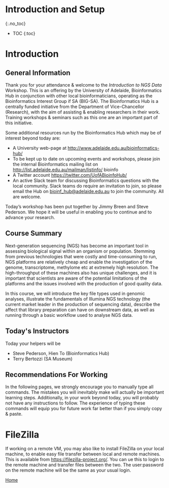 # Introduction and Setup
{:.no_toc}

* TOC
{:toc}

# Introduction

## General Information

Thank you for your attendance & welcome to the *Introduction to NGS Data* Workshop.
This is an offering by the University of Adelaide, Bioinformatics Hub in conjunction with other local bioinformaticians, operating as the Bioinformatics Interest Group if SA (BIG-SA).
The Bioinformatics Hub is a centrally funded initiative from the Department of Vice-Chancellor (Research), with the aim of assisting & enabling researchers in their work.
Training workshops & seminars such as this one are an important part of this initiative.

Some additional resources run by the Bioinformatics Hub which may be of interest beyond today are:

- A University web-page at http://www.adelaide.edu.au/bioinformatics-hub/
- To be kept up to date on upcoming events and workshops, please join the internal Bioinformatics mailing list on http://list.adelaide.edu.au/mailman/listinfo/ bioinfo
- A Twitter account https://twitter.com/UofABioinfoHub/
- An active Slack team for discussing Bioinformatics questions with the local community. Slack teams do require an invitation to join, so please email the Hub on bioinf_hub@adelaide.edu.au to join the community. All are welcome.

Today’s workshop has been put together by Jimmy Breen and Steve Pederson.
We hope it will be useful in enabling you to continue and to advance your research.

## Course Summary

Next-generation sequencing (NGS) has become an important tool in assessing biological signal within an organism or population. Stemming from previous technologies that were costly and time-consuming to run, NGS platforms are relatively cheap and enable the investigation of the genome, transcriptome, methylome etc at extremely high resolution. The high-throughput of these machines also has unique challenges, and it is important that scientists are aware of the potential limitations of the platforms and the issues involved with the production of good quality data.

In this course, we will introduce the key file types used in genomic analyses, illustrate the fundamentals of Illumina NGS technology (the current market leader in the production of sequencing data), describe the affect that library preparation can have on downstream data, as well as running through a basic workflow used to analyse NGS data.

## Today's Instructors

Today your helpers will be

- Steve Pederson, Hien To (Bioinformatics Hub)
- Terry Bertozzi (SA Museum)

## Recommendations For Working

In the following pages, we strongly encourage you to manually type all commands.
The mistakes you will inevitably make will actually be important learning steps.
Additionally, in your work beyond today, you will probably not have any instructions to follow.
The experience of typing these commands will equip you for future work far better than if you simply copy & paste.

<!---
## Computer Setup

For those running OSX or Ubuntu we will be able to run today's session on your own machines.
Many bioinformticians use these operating systems so the suite of tools is relatively mature.
In order to correctly configure your computer for today's session, please follow the links below.

- [Mac/OSX](../install/osxInstall)
- [Windows](../install/windowsInstall)
- [Ubuntu](../install/ubuntuInstall)

## Data For Today's Workshop

For those using a VM, the data will already be on your machines.
The rest of us will need to download then extract the data.
For convenience we recommend placing this in a directory called `~/WGS/rawData/fastq`

```
cd
mkdir -p WGS/rawData/fastq
```

Now execute the following command to download today's data.

```
wget -c "https://universityofadelaide.box.com/shared/static/6t5tv1hxbu4s24jffjatqx9us3owajbt.gz" -O "Intro-NGS-Sept-2017-files.tar.gz"
```

```
tar -xzvf Intro-NGS-Sept-2017-files.tar.gz
mv *.fastq.gz WGS/rawData/fastq/
mv chrI.fa WGS/
```

--->

# FileZilla

If working on a remote VM, you may also like to install FileZilla on your local machine, to enable easy file transfer between local and remote machines.
This is available from https://filezilla-project.org/.
You can ue this to login to the remote machine and transfer files between the two.
The user:password on the remote machine will be the same as your usual login.

[Home](../)
